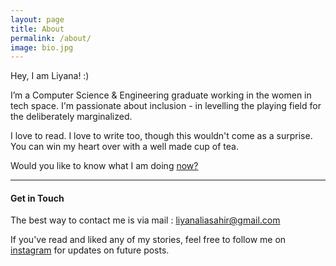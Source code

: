 ```yaml
---
layout: page
title: About
permalink: /about/
image: bio.jpg
---
```


Hey, I am Liyana! :)

I’m a Computer Science & Engineering graduate working in the women in tech space. I'm passionate about inclusion - in levelling the playing field for the deliberately marginalized. 

I love to read. I love to write too, though this wouldn't come as a surprise. You can win my heart over with a well made cup of tea. 

Would you like to know what I am doing [now?](https://www.liyanasahir.in/now)

***

#### Get in Touch

The best way to contact me is via mail : liyanaliasahir@gmail.com

If you've read and liked any of my stories, feel free to follow me on [instagram](https://instagram.com/liyanasahir) for updates on future posts.

